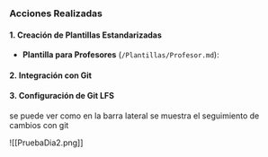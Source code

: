 ### **Acciones Realizadas**

#### 1. **Creación de Plantillas Estandarizadas**

- **Plantilla para Profesores** (`/Plantillas/Profesor.md`):
#### 2. **Integración con Git**

#### 3. **Configuración de Git LFS**
 se puede ver como en la barra lateral se muestra el seguimiento de cambios con git 

![[PruebaDia2.png]]